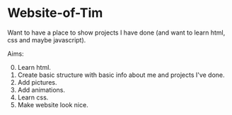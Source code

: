 # Website-of-Tim
Want to have a place to show projects I have done (and want to learn html, css and maybe javascript).

Aims:

0. Learn html.
1. Create basic structure with basic info about me and projects I've done.
2. Add pictures.
3. Add animations.
4. Learn css.
5. Make website look nice.
